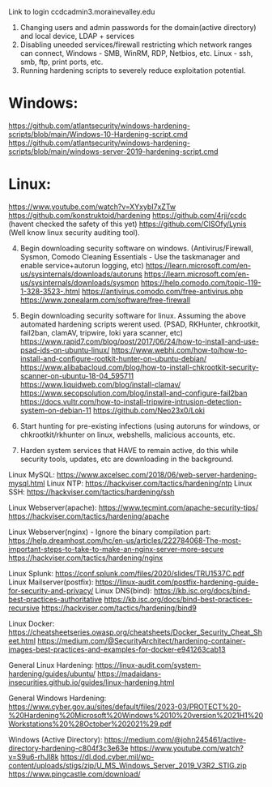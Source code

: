 Link to login ccdcadmin3.morainevalley.edu





1) Changing users and admin passwords for the domain(active directory) and local device, LDAP + services
2) Disabling uneeded services/firewall restricting which network ranges can connect, Windows - SMB, WinRM, RDP, Netbios, etc. Linux - ssh, smb, ftp, print ports, etc.
3) Running hardening scripts to severely reduce exploitation potential.

# Windows:
https://github.com/atlantsecurity/windows-hardening-scripts/blob/main/Windows-10-Hardening-script.cmd
https://github.com/atlantsecurity/windows-hardening-scripts/blob/main/windows-server-2019-hardening-script.cmd

# Linux:
https://www.youtube.com/watch?v=XYxybI7xZTw
https://github.com/konstruktoid/hardening
https://github.com/4rji/ccdc (havent checked the safety of this yet)
https://github.com/CISOfy/Lynis (Well know linux security auditing tool).

4) Begin downloading security software on windows. (Antivirus/Firewall, Sysmon, Comodo Cleaning Essentials - Use the taskmanager and enable service+autorun logging, etc)
https://learn.microsoft.com/en-us/sysinternals/downloads/autoruns
https://learn.microsoft.com/en-us/sysinternals/downloads/sysmon
https://help.comodo.com/topic-119-1-328-3523-.html
https://antivirus.comodo.com/free-antivirus.php
https://www.zonealarm.com/software/free-firewall

5) Begin downloading security software for linux. Assuming the above automated hardening scripts werent used. (PSAD, RKHunter, chkrootkit, fail2ban, clamAV, tripwire, loki yara scanner, etc)
https://www.rapid7.com/blog/post/2017/06/24/how-to-install-and-use-psad-ids-on-ubuntu-linux/
https://www.webhi.com/how-to/how-to-install-and-configure-rootkit-hunter-on-ubuntu-debian/
https://www.alibabacloud.com/blog/how-to-install-chkrootkit-security-scanner-on-ubuntu-18-04_595711
https://www.liquidweb.com/blog/install-clamav/
https://www.secopsolution.com/blog/install-and-configure-fail2ban
https://docs.vultr.com/how-to-install-tripwire-intrusion-detection-system-on-debian-11
https://github.com/Neo23x0/Loki

6) Start hunting for pre-existing infections (using autoruns for windows, or chkrootkit/rkhunter on linux, webshells, malicious accounts, etc.
7) Harden system services that HAVE to remain active, do this while security tools, updates, etc are downloading in the background.

Linux MySQL: https://www.axcelsec.com/2018/06/web-server-hardening-mysql.html
Linux NTP: https://hackviser.com/tactics/hardening/ntp
Linux SSH: https://hackviser.com/tactics/hardening/ssh

Linux Webserver(apache): 
https://www.tecmint.com/apache-security-tips/
https://hackviser.com/tactics/hardening/apache

Linux Webserver(nginx) - Ignore the binary compilation part: 
https://help.dreamhost.com/hc/en-us/articles/222784068-The-most-important-steps-to-take-to-make-an-nginx-server-more-secure
https://hackviser.com/tactics/hardening/nginx

Linux Splunk: https://conf.splunk.com/files/2020/slides/TRU1537C.pdf
Linux Mailserver(postfix): https://linux-audit.com/postfix-hardening-guide-for-security-and-privacy/
Linux DNS(bind): 
https://kb.isc.org/docs/bind-best-practices-authoritative
https://kb.isc.org/docs/bind-best-practices-recursive
https://hackviser.com/tactics/hardening/bind9

Linux Docker:
https://cheatsheetseries.owasp.org/cheatsheets/Docker_Security_Cheat_Sheet.html
https://medium.com/@SecurityArchitect/hardening-container-images-best-practices-and-examples-for-docker-e941263cab13

General Linux Hardening:
https://linux-audit.com/system-hardening/guides/ubuntu/
https://madaidans-insecurities.github.io/guides/linux-hardening.html

General Windows Hardening:
https://www.cyber.gov.au/sites/default/files/2023-03/PROTECT%20-%20Hardening%20Microsoft%20Windows%2010%20version%2021H1%20Workstations%20%28October%202021%29.pdf

Windows (Active Directory): 
https://medium.com/@john245461/active-directory-hardening-c804f3c3e63e
https://www.youtube.com/watch?v=S9u6-rhJl8k
https://dl.dod.cyber.mil/wp-content/uploads/stigs/zip/U_MS_Windows_Server_2019_V3R2_STIG.zip
https://www.pingcastle.com/download/
